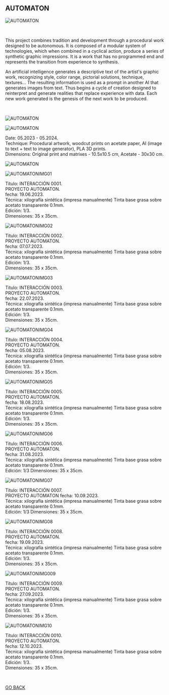 ## AUTOMATON

![AUTOMATON](ASSETS/AUTOMATONINSTALL.jpg)

<br>

This project combines tradition and development through a procedural work designed to be autonomous. It is composed of a modular system of technologies, which when combined in a cyclical action, produce a series of synthetic graphic impressions. It is a work that has no programmed end and represents the transition from experience to synthesis.

An artificial intelligence generates a descriptive text of the artist's graphic work, recognizing style, color range, pictorial solutions, technique, textures... The resulting information is used as a prompt in another AI that generates images from text. Thus begins a cycle of creation designed to reinterpret and generate realities that replace experience with data. Each new
work generated is the genesis of the next work to be produced.

<br>

![AUTOMATON](ASSETS/AUTOMATONPRINT1.jpeg)

![AUTOMATON](ASSETS/AUTOMATONPRINT2.jpeg)

Date: 05.2023 - 05.2024.  
Technique: Procedural artwork, woodcut prints on acetate paper, AI (image to text + text to image generator), PLA 3D prints.  
Dimensions: Original print and matrixes - 10.5x10.5 cm, Acetate - 30x30 cm. 

![AUTOMATON](ASSETS/AUTOMATONPRINTgeneral.jpeg)

![AUTOMATONIMG01](ASSETS/AUTOMATONIMG01.jpeg)

Título: INTERACCIÓN 0001.  
PROYECTO AUTOMATON.  
fecha: 19.06.2023.  
Técnica: xilografía sintética (impresa manualmente) Tinta base grasa sobre acetato transparente 0.1mm.   
Edición: 1/3.  
Dimensiones: 35 x 35cm.  

![AUTOMATONIMG02](ASSETS/AUTOMATONIMG02.jpeg)

Título: INTERACCIÓN 0002.  
PROYECTO AUTOMATON.  
fecha: 07.07.2023.  
Técnica: xilografía sintética (impresa manualmente) Tinta base grasa sobre acetato transparente 0.1mm.   
Edición: 1/3.  
Dimensiones: 35 x 35cm.  

![AUTOMATONIMG03](ASSETS/AUTOMATONIMG03.jpeg)

Título: INTERACCIÓN 0003.  
PROYECTO AUTOMATON.  
fecha: 22.07.2023.  
Técnica: xilografía sintética (impresa manualmente) Tinta base grasa sobre acetato transparente 0.1mm.  
Edición: 1/3.  
Dimensiones: 35 x 35cm. 

![AUTOMATONIMG04](ASSETS/AUTOMATONIMG04.jpeg)

Título: INTERACCIÓN 0004.   
PROYECTO AUTOMATON.  
fecha: 05.08.2023.  
Técnica: xilografía sintética (impresa manualmente) Tinta base grasa sobre acetato transparente 0.1mm.    
Edición: 1/3.  
Dimensiones: 35 x 35cm.  

![AUTOMATONIMG05](ASSETS/AUTOMATONIMG05.jpeg)

Título: INTERACCIÓN 0005.  
PROYECTO AUTOMATON.  
fecha: 18.08.2023.  
Técnica: xilografía sintética (impresa manualmente) Tinta base grasa sobre acetato transparente 0.1mm.   
Edición: 1/3.  
Dimensiones: 35 x 35cm.  

![AUTOMATONIMG06](ASSETS/AUTOMATONIMG06.jpeg)

Título: INTERACCIÓN 0006.  
PROYECTO AUTOMATON.  
fecha: 31.08.2023.  
Técnica: xilografía sintética (impresa manualmente) Tinta base grasa sobre acetato transparente 0.1mm.   
Edición: 1/3
Dimensiones: 35 x 35cm.  

![AUTOMATONIMG07](ASSETS/AUTOMATONIMG07.jpeg)

Título: INTERACCIÓN 0007.  
PROYECTO AUTOMATON
fecha: 10.09.2023.  
Técnica: xilografía sintética (impresa manualmente) Tinta base grasa sobre acetato transparente 0.1mm.   
Edición: 1/3
Dimensiones: 35 x 35cm.

![AUTOMATONIMG08](ASSETS/AUTOMATONIMG08.jpeg)

Título: INTERACCIÓN 0008.  
PROYECTO AUTOMATON.  
fecha: 19.09.2023.  
Técnica: xilografía sintética (impresa manualmente) Tinta base grasa sobre acetato transparente 0.1mm.  
Edición: 1/3.  
Dimensiones: 35 x 35cm.  


![AUTOMATONIMG009](ASSETS/AUTOMATONIMG09.jpeg)

Título: INTERACCIÓN 0009.  
PROYECTO AUTOMATON.  
fecha: 27.09.2023.  
Técnica: xilografía sintética (impresa manualmente) Tinta base grasa sobre acetato transparente 0.1mm.   
Edición: 1/3.  
Dimensiones: 35 x 35cm.  

![AUTOMATONIMG10](ASSETS/AUTOMATONIMG10.jpeg)

Título: INTERACCIÓN 0010.  
PROYECTO AUTOMATON.  
fecha: 12.10.2023.  
Técnica: xilografía sintética (impresa manualmente) Tinta base grasa sobre acetato transparente 0.1mm.   
Edición: 1/3.  
Dimensiones: 35 x 35cm.  


<br>


[GO BACK](https://aaronrmoreno.github.io/MATERIA)
